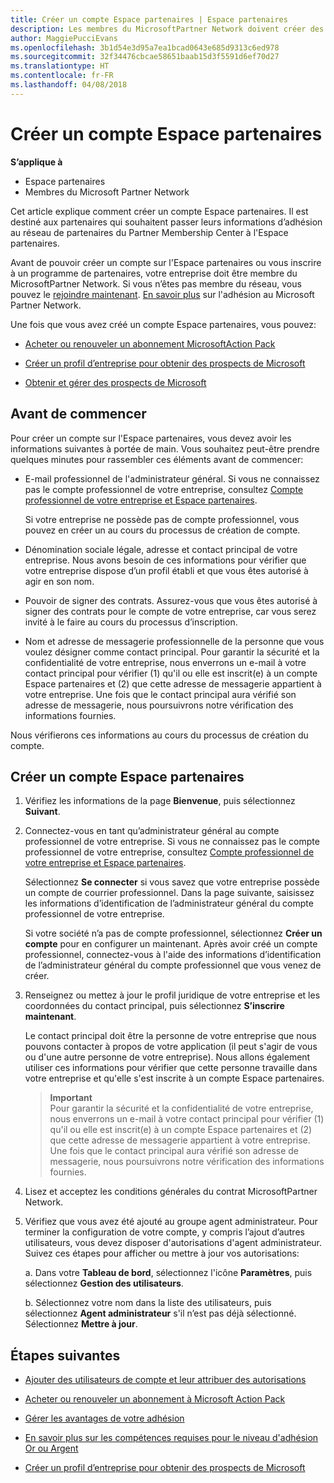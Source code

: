 ```yaml
---
title: Créer un compte Espace partenaires | Espace partenaires
description: Les membres du MicrosoftPartner Network doivent créer des comptes Espace partenaires pour gérer leurs revenus du réseau et leurs compétences, ainsi que créer un profil d’entreprise.
author: MaggiePucciEvans
ms.openlocfilehash: 3b1d54e3d95a7ea1bcad0643e685d9313c6ed978
ms.sourcegitcommit: 32f34476cbcae58651baab15d3f5591d6ef70d27
ms.translationtype: HT
ms.contentlocale: fr-FR
ms.lasthandoff: 04/08/2018
---
```

# <a name="create-a-partner-center-account"></a>Créer un compte Espace partenaires

**S’applique à**

-   Espace partenaires
-   Membres du Microsoft Partner Network


Cet article explique comment créer un compte Espace partenaires. Il est destiné aux partenaires qui souhaitent passer leurs informations d’adhésion au réseau de partenaires du Partner Membership Center à l'Espace partenaires. 

Avant de pouvoir créer un compte sur l'Espace partenaires ou vous inscrire à un programme de partenaires, votre entreprise doit être membre du MicrosoftPartner Network. Si vous n’êtes pas membre du réseau, vous pouvez le [rejoindre maintenant](https://partners.microsoft.com/PartnerProgram/simplifiedenrollment.aspx).  [En savoir plus](https://partner.microsoft.com/membership) sur l'adhésion au Microsoft Partner Network.  

Une fois que vous avez créé un compte Espace partenaires, vous pouvez:

-   [Acheter ou renouveler un abonnement MicrosoftAction Pack](mpn-get-action-pack.md)

-   [Créer un profil d’entreprise pour obtenir des prospects de Microsoft](create-a-marketing-profile.md)

-   [Obtenir et gérer des prospects de Microsoft](responding-to-referrals.md)

## <a name="before-you-begin"></a>Avant de commencer

Pour créer un compte sur l'Espace partenaires, vous devez avoir les informations suivantes à portée de main. Vous souhaitez peut-être prendre quelques minutes pour rassembler ces éléments avant de commencer:

-   E-mail professionnel de l'administrateur général. Si vous ne connaissez pas le compte professionnel de votre entreprise, consultez [Compte professionnel de votre entreprise et Espace partenaires](azure-active-directory-tenants-and-partner-center.md).

    Si votre entreprise ne possède pas de compte professionnel, vous pouvez en créer un au cours du processus de création de compte. 

-   Dénomination sociale légale, adresse et contact principal de votre entreprise. Nous avons besoin de ces informations pour vérifier que votre entreprise dispose d’un profil établi et que vous êtes autorisé à agir en son nom. 

-   Pouvoir de signer des contrats. Assurez-vous que vous êtes autorisé à signer des contrats pour le compte de votre entreprise, car vous serez invité à le faire au cours du processus d’inscription.

-   Nom et adresse de messagerie professionnelle de la personne que vous voulez désigner comme contact principal. Pour garantir la sécurité et la confidentialité de votre entreprise, nous enverrons un e-mail à votre contact principal pour vérifier (1) qu'il ou elle est inscrit(e) à un compte Espace partenaires et (2) que cette adresse de messagerie appartient à votre entreprise. Une fois que le contact principal aura vérifié son adresse de messagerie, nous poursuivrons notre vérification des informations fournies.

Nous vérifierons ces informations au cours du processus de création du compte. 
 
## <a name="create-a-partner-center-account"></a>Créer un compte Espace partenaires

1.  Vérifiez les informations de la page **Bienvenue**, puis sélectionnez **Suivant**.

2.  Connectez-vous en tant qu’administrateur général au compte professionnel de votre entreprise. Si vous ne connaissez pas le compte professionnel de votre entreprise, consultez [Compte professionnel de votre entreprise et Espace partenaires](azure-active-directory-tenants-and-partner-center.md).

    Sélectionnez **Se connecter** si vous savez que votre entreprise possède un compte de courrier professionnel. Dans la page suivante, saisissez les informations d’identification de l’administrateur général du compte professionnel de votre entreprise. 

    Si votre société n’a pas de compte professionnel, sélectionnez **Créer un compte** pour en configurer un maintenant. Après avoir créé un compte professionnel, connectez-vous à l'aide des informations d’identification de l’administrateur général du compte professionnel que vous venez de créer.

3.  Renseignez ou mettez à jour le profil juridique de votre entreprise et les coordonnées du contact principal, puis sélectionnez **S’inscrire maintenant**. 

    Le contact principal doit être la personne de votre entreprise que nous pouvons contacter à propos de votre application (il peut s'agir de vous ou d'une autre personne de votre entreprise). Nous allons également utiliser ces informations pour vérifier que cette personne travaille dans votre entreprise et qu'elle s'est inscrite à un compte Espace partenaires.

    >**Important**<br> Pour garantir la sécurité et la confidentialité de votre entreprise, nous enverrons un e-mail à votre contact principal pour vérifier (1) qu'il ou elle est inscrit(e) à un compte Espace partenaires et (2) que cette adresse de messagerie appartient à votre entreprise. Une fois que le contact principal aura vérifié son adresse de messagerie, nous poursuivrons notre vérification des informations fournies.

4.  Lisez et acceptez les conditions générales du contrat MicrosoftPartner Network. 

5.  Vérifiez que vous avez été ajouté au groupe agent administrateur. Pour terminer la configuration de votre compte, y compris l’ajout d’autres utilisateurs, vous devez disposer d'autorisations d'agent administrateur. Suivez ces étapes pour afficher ou mettre à jour vos autorisations:

    a. Dans votre **Tableau de bord**, sélectionnez l'icône **Paramètres**, puis sélectionnez **Gestion des utilisateurs**.  

    b. Sélectionnez votre nom dans la liste des utilisateurs, puis sélectionnez **Agent administrateur** s'il n’est pas déjà sélectionné. Sélectionnez **Mettre à jour**.  

## <a name="next-steps"></a>Étapes suivantes

-   [Ajouter des utilisateurs de compte et leur attribuer des autorisations](create-user-accounts-and-set-permissions.md)

-   [Acheter ou renouveler un abonnement à Microsoft Action Pack](mpn-get-action-pack.md)

-   [Gérer les avantages de votre adhésion](manage-your-partner-network-benefits.md)

-   [En savoir plus sur les compétences requises pour le niveau d'adhésion Or ou Argent](learn-about-competencies.md)

-   [Créer un profil d’entreprise pour obtenir des prospects de Microsoft](create-a-marketing-profile.md)